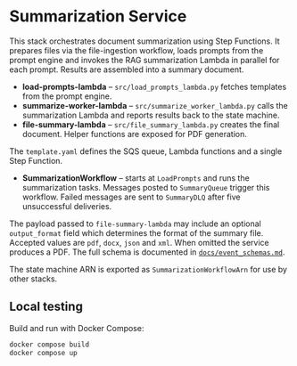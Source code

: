 # Summarization Service

This stack orchestrates document summarization using Step Functions. It prepares
files via the file-ingestion workflow, loads prompts from the prompt engine and
invokes the RAG summarization Lambda in parallel for each prompt. Results are
assembled into a summary document.

- **load-prompts-lambda** – `src/load_prompts_lambda.py` fetches templates from
  the prompt engine.
- **summarize-worker-lambda** – `src/summarize_worker_lambda.py` calls the
  summarization Lambda and reports results back to the state machine.
- **file-summary-lambda** – `src/file_summary_lambda.py` creates the final
  document. Helper functions are exposed for PDF generation.

The `template.yaml` defines the SQS queue, Lambda functions and a single Step
Function.

* **SummarizationWorkflow** – starts at `LoadPrompts` and runs the summarization
  tasks. Messages posted to `SummaryQueue` trigger this workflow.
  Failed messages are sent to `SummaryDLQ` after five unsuccessful deliveries.

The payload passed to `file-summary-lambda` may include an optional
`output_format` field which determines the format of the summary file.
Accepted values are `pdf`, `docx`, `json` and `xml`. When omitted the service
produces a PDF. The full schema is documented in
[`docs/event_schemas.md`](../../docs/event_schemas.md#summarization-event).

The state machine ARN is exported as `SummarizationWorkflowArn` for use by other
stacks.

## Local testing

Build and run with Docker Compose:

```bash
docker compose build
docker compose up
```

